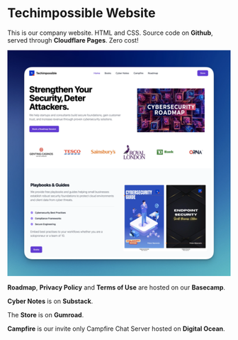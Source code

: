 # Techimpossible Website

This is our company website. HTML and CSS. Source code on **Github**, served through **Cloudflare Pages**. Zero cost!

![](/og-image.webp)

**Roadmap**, **Privacy Policy** and **Terms of Use** are hosted on our **Basecamp**.

**Cyber Notes** is on **Substack**.

The **Store** is on **Gumroad**.

**Campfire** is our invite only Campfire Chat Server hosted on **Digital Ocean**.

